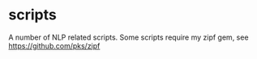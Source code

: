 scripts
=======

A number of NLP related scripts.
Some scripts require my zipf gem,
see https://github.com/pks/zipf


